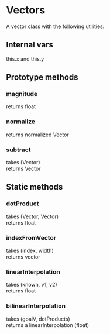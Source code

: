 # Vectors

A vector class with the following utilities:

## Internal vars
this.x and this.y

## Prototype methods
### magnitude
  returns float

### normalize
  returns normalized Vector

### subtract
  takes (Vector)  
  returns Vector

## Static methods
### dotProduct
  takes (Vector, Vector)  
  returns float

### indexFromVector
  takes (index, width)  
  returns vector

### linearInterpolation
  takes (known, v1, v2)  
  returns float

### bilinearInterpolation
  takes (goalV, dotProducts)  
  returns a linearInterpolation (float)

